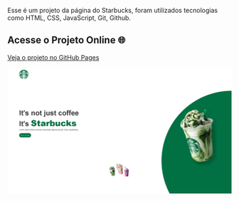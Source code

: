 Esse é um projeto da página do Starbucks, foram utilizados tecnologias como HTML, CSS, JavaScript, Git, Github.

## Acesse o Projeto Online 🌐

[Veja o projeto no GitHub Pages](https://machadojorgeh.github.io/Projeto-Starbucks/)

![GitHub Logo](ProjetoStarbucks.jpg)
